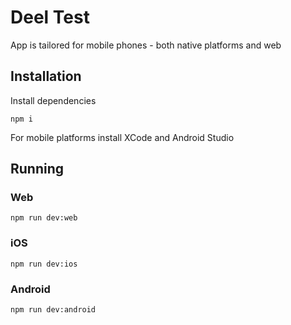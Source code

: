 # Deel Test

App is tailored for mobile phones - both native platforms and web

## Installation
Install dependencies
```shell
npm i
```

For mobile platforms install XCode and Android Studio

## Running
### Web
```shell
npm run dev:web
```
### iOS
```shell
npm run dev:ios
```
### Android
```shell
npm run dev:android
```
